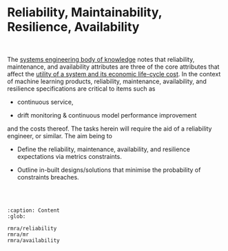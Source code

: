 <br>

# Reliability, Maintainability, Resilience, Availability

<br>

The [systems engineering body of knowledge](https://sebokwiki.org/wiki/Guide_to_the_Systems_Engineering_Body_of_Knowledge_(SEBoK)) notes that reliability, maintenance, and availability attributes are three of the core attributes that affect the [utility of a system and its economic life-cycle cost](https://sebokwiki.org/wiki/System_Reliability,_Availability,_and_Maintainability).  In the context of machine learning products, reliability, maintenance, availability, and resilience specifications are critical to items such as

* continuous service,

* drift monitoring & continuous model performance improvement

and the costs thereof.  The tasks herein will require the aid of a reliability engineer, or similar.  The aim being to

* Define the reliability, maintenance, availability, and resilience expectations via metrics constraints.

* Outline in-built designs/solutions that minimise the probability of constraints breaches.

<br>
<br>


```{toctree}
:caption: Content
:glob:

rmra/reliability
rmra/mr
rmra/availability
```

<br>
<br>

<br>
<br>

<br>
<br>

<br>
<br>


[^utility]: [A definition of utility](https://www.oed.com/search/dictionary/?scope=Entries&q=utility)
